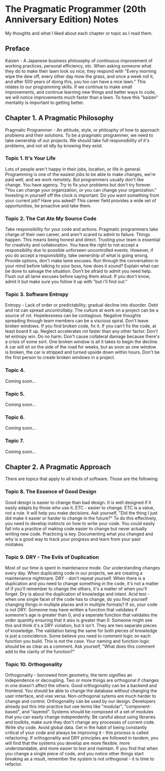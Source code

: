 # The Pragmatic Programmer (20th Anniversary Edition) Notes
My thoughts and what I liked about each chapter or topic as I read them.

## Preface
Kaizen - A Japanese business philosophy of continuous improvement of working practices, personal efficiency, etc.
When asking someone what they do to make their lawn look so nice, they respond with "Every morning wipe the dew off, every other day mow the grass, and once a week roll it, and after 500 years of doing this, you too can have a nice lawn." This relates to our programming skills. If we continue to make small improvements, and continue learning new things and better ways to code, we will notice improvements much faster than a lawn. To have this "kaizen" mentality is important to getting better.

## Chapter 1. A Pragmatic Philosophy
Pragmatic Programmer - An attitude, style, or philosphy of how to approach problems and their solutions.
To be a pragmatic programmer, we need to take ownership of our projects. We should take full responsibility of it's problems, and not sit idly by knowing they exist.

### Topic 1. It's Your Life
Lots of people aren't happy in their jobs, location, or life in general. Programming is one of the easiest jobs to be able to make changes, we're paid well, and we work remotely. But programmers usually don't like change.
You have agency. Try to fix your problems but don't try forever. "You can change your organization, or you can change your organization." Investing in yourself off the clock is important. Do you want something from your current job? Have you asked? This career field provides a wide set of opportunities, be proactive and take them.

### Topic 2. The Cat Ate My Source Code
Take responsibility for your code and actions. Pragmatic programmers take charge of their own career, and aren't scared to admit to failure. Things happen. This means being honest and direct. Trusting your team is essential for creativity and collaboration. You have the right to not accept a responsibility due to possible unforseen uncontrolled events. However, if you do accept a responsibility, take ownership of what is going wrong. Provide options, don't make lame excuses. Run through the conversation in your mind before talking to your boss, how does it sound? Explain what can be done to salvage the situation. Don't be afraid to admit you need help. Flush out all lame excuses before saying them aloud. If you don't know, admit it but make sure you follow it up with "but i'll find out."

### Topic 3. Software Entropy
Entropy - Lack of order or predictability; gradual decline into disorder.
Debt and rot can spread uncontrollaby. The culture at work on a project can be a source of rot. Hopelessness can be contagious. Negative thoughts spreading through team members can be a viscious spiral. Don't leave broken windows. If you find broken code, fix it. If you can't fix the code, at least board it up. Neglect accelerates rot faster than any other factor. Don't let entropy win. Do no harm. Don't cause collateral damage because there's a crisis of some sort. One broken window is all it takes to begin the decline. A car will sit on the side of the road for weeks, but as soon as one window is broken, the car is stripped and turned upside down within hours. Don't be the first person to create broken windows in a project.

### Topic 4.
Coming soon...

### Topic 5.
Coming soon...

### Topic 6.
Coming soon...

### Topic 7.
Coming soon...

## Chapter 2. A Pragmatic Approach
There are topics that apply to all kinds of software. Those are the following:

### Topic 8. The Essence of Good Design
Good design is easier to change than bad design. It is well designed if it easily adapts by those who use it. ETC - easier to change. ETC is a value, not a rule. It will help you make decisions. Ask yourself, "Did the thing I just did make it easier or harder to change in the future?" To do this effectively, you need to develop instincts on how to write your code. You could easily fall into a practice of making code easier to change but never actually writing new code. Practicing is key. Documenting what you changed and why is a good way to track your progress and learn from your past mistakes.

### Topic 9. DRY - The Evils of Duplication
Most of our time is spent in maintenance mode. Our understanding changes every day. When duplicating code in our projects, we are creating a maintenance nightmare. DRY - don't repeat yourself. When there is a duplication and you need to change something in the code, it's not a matter of if you'll remember to change the others, it's a matter of when you'll forget. Dry is about the duplication of knowledge and intent. Acid test - when one single facet of the code has to change, do you find yourself changing things in multiple places and in multiple formats? If so, your code is not DRY. Someone may have written a function that validates if someone's age is greater than 0, and a seperate function that validates the order quantity ensuring that it also is greater than 0. Someone might see this and think it's a DRY violation, but it isn't. They are two separate pieces of knowledge. The validation being the same for both pieces of knowledge is just a coincidence. Some believe you need to comment logic on each function you build. This is not the case. Your naming and function logic should be as clear as a comment. Ask yourself, "What does this comment add to the clarity of the function?"

### Topic 10. Orthogonality
Orthogonality - borrowed from geometry, the term signifies an independence or decoupling. Two or more things are orthogonal if changes in one doesn't affect the others. Good orthogonality can be a backend and frontend. You should be able to change the database without changing the user interface, and vise versa. Non-orthogonal sytems are much harder to change and control. Orthogonality can be used by our design. Developers already put this into practice but use terms like "modular", "component-based", and "layered". Systems should be composed of a set of modules that you can easily change independently. Be careful about using libraries and toolkits, make sure they don't change any processes of current code. Write shy code. Avoid global data. Get in the habit of being constantly critical of your code and always be improving it - this process is called refactoring. If orthogonality and DRY principles are followed in tandem, you will find that the systems you develop are more flexible, more understandable, and more easier to test and maintain. If you find that when you change a single piece of code, and you notice other things start breaking as a result, remember the system is not orthogonal - it is time to refactor.
